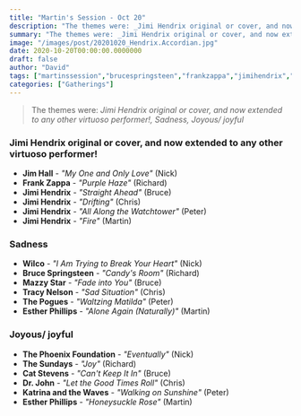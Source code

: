 ```yaml
---
title: "Martin's Session - Oct 20"
description: "The themes were: _Jimi Hendrix original or cover, and now extended to any other virtuoso performer!, Sadness, Joyous/ joyful_"
summary: "The themes were: _Jimi Hendrix original or cover, and now extended to any other virtuoso performer!, Sadness, Joyous/ joyful_"
image: "/images/post/20201020_Hendrix.Accordian.jpg"
date: 2020-10-20T00:00:00.0000000
draft: false
author: "David"
tags: ["martinssession","brucespringsteen","frankzappa","jimihendrix","wilco","thesundays","mazzystar","thephoenixfoundation","catstevens","estherphillips","drjohn","jimhall","thepogues","tracynelson","katrinaandthewaves"]
categories: ["Gatherings"]
---
```

> The themes were: _Jimi Hendrix original or cover, and now extended to any other virtuoso performer!, Sadness, Joyous/ joyful_
### Jimi Hendrix original or cover, and now extended to any other virtuoso performer!
- **Jim Hall** - _"My One and Only Love"_ (Nick)
- **Frank Zappa** - _"Purple Haze"_ (Richard)
- **Jimi Hendrix** - _"Straight Ahead"_ (Bruce)
- **Jimi Hendrix** - _"Drifting"_ (Chris)
- **Jimi Hendrix** - _"All Along the Watchtower"_ (Peter)
- **Jimi Hendrix** - _"Fire"_ (Martin)
### Sadness
- **Wilco** - _"I Am Trying to Break Your Heart"_ (Nick)
- **Bruce Springsteen** - _"Candy's Room"_ (Richard)
- **Mazzy Star** - _"Fade into You"_ (Bruce)
- **Tracy Nelson** - _"Sad Situation"_ (Chris)
- **The Pogues** - _"Waltzing Matilda"_ (Peter)
- **Esther Phillips** - _"Alone Again (Naturally)"_ (Martin)
### Joyous/ joyful
- **The Phoenix Foundation** - _"Eventually"_ (Nick)
- **The Sundays** - _"Joy"_ (Richard)
- **Cat Stevens** - _"Can't Keep It In"_ (Bruce)
- **Dr. John** - _"Let the Good Times Roll"_ (Chris)
- **Katrina and the Waves** - _"Walking on Sunshine"_ (Peter)
- **Esther Phillips** - _"Honeysuckle Rose"_ (Martin)
